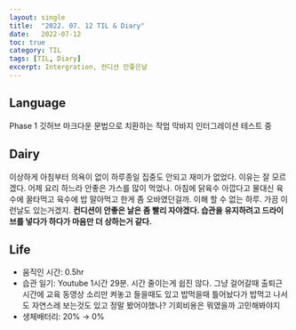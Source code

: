 ```yaml
---
layout:	single
title:	"2022. 07. 12 TIL & Diary"
date:	2022-07-12
toc: true
category: TIL
tags: [TIL, Diary]
excerpt: Intergration, 컨디션 안좋은날
---
```

## Language  
Phase 1 깃허브 마크다운 문법으로 치환하는 작업 막바지 인터그레이션 테스트 중
## Dairy  
이상하게 아침부터 의욕이 없이 하루종일 집중도 안되고 재미가 없었다. 이유는 잘 모르겠다. 어제 요리 하느라 안좋은 가스를 많이 먹었나. 아침에 닭육수 아깝다고 물대신 육수에 꿀타먹고 육수에 밥 말아먹고 한게 좀 오바였던걸까. 이해 할 수 없는 하루. 가끔 이런날도 있는거겠지. **컨디션이 안좋은 날은 좀 빨리 자야겠다. 습관을 유지하려고 드라이브를 넣다가 하다가 마음만 더 상하는거 같다.**
## Life  
- 움직인 시간: 0.5hr
- 습관 일기: Youtube 1시간 29분. 시간 줄이는게 쉽진 않다. 그냥 걸어갈때 출퇴근 시간에 교육 동영상 소리만 켜놓고 들을때도 있고 밥먹을때 틀어놨다가 밥먹고 나서도 자연스레 보는것도 있고 정말 봤어야했나? 기회비용은 뭐였을까 고민해봐야지
- 생체배터리: 20% → 0%
  